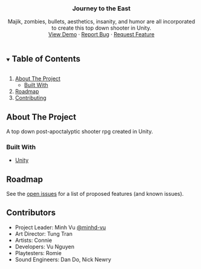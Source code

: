 <!-- PROJECT LOGO -->
<p align="center">
  <h3 align="center">Journey to the East</h3>
  <p align="center">
    Majik, zombies, bullets, aesthetics, insanity, and humor are all incorporated to create this top down shooter in Unity.
    <br />
    <a href="https://minhd-vu.github.io/Journey-to-the-East/">View Demo</a>
    ·
    <a href="https://github.com/github_username/Journey-to-the-East/issues">Report Bug</a>
    ·
    <a href="https://github.com/github_username/Journey-to-the-East/issues">Request Feature</a>
  </p>
</p>

<!-- TABLE OF CONTENTS -->
<details open="open">
  <summary><h2 style="display: inline-block">Table of Contents</h2></summary>
  <ol>
    <li>
      <a href="#about-the-project">About The Project</a>
      <ul>
        <li><a href="#built-with">Built With</a></li>
      </ul>
    </li>
    <li><a href="#roadmap">Roadmap</a></li>
    <li><a href="#contributors">Contributing</a></li>
  </ol>
</details>

<!-- ABOUT THE PROJECT -->
## About The Project

A top down post-apoctalyptic shooter rpg created in Unity.

### Built With

* [Unity](https://unity.com/)

<!-- ROADMAP -->
## Roadmap

See the [open issues](https://github.com/github_username/Journey-to-the-East/issues) for a list of proposed features (and known issues).

<!-- CONTRIBUTING -->
## Contributors
- Project Leader: Minh Vu [@minhd-vu](https://github.com/minhd-vu)
- Art Director: Tung Tran
- Artists: Connie
- Developers: Vu Nguyen
- Playtesters: Romie
- Sound Engineers: Dan Do, Nick Newry
